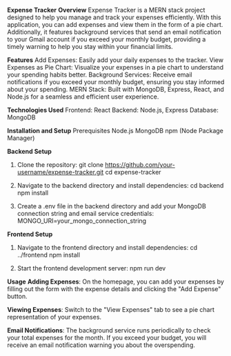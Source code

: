 ****Expense Tracker****
**Overview**
Expense Tracker is a MERN stack project designed to help you manage and track your expenses efficiently. 
With this application, you can add expenses and view them in the form of a pie chart.
Additionally, it features background services that send an email notification to your Gmail account if you exceed your monthly budget, 
providing a timely warning to help you stay within your financial limits.

**Features**
Add Expenses: Easily add your daily expenses to the tracker.
View Expenses as Pie Chart: Visualize your expenses in a pie chart to understand your spending habits better.
Background Services: Receive email notifications if you exceed your monthly budget, ensuring you stay informed about your spending.
MERN Stack: Built with MongoDB, Express, React, and Node.js for a seamless and efficient user experience.

**Technologies Used**
Frontend: React
Backend: Node.js, Express
Database: MongoDB

**Installation and Setup**
Prerequisites
Node.js
MongoDB
npm (Node Package Manager)

**Backend Setup**
1. Clone the repository:
    git clone https://github.com/your-username/expense-tracker.git
    cd expense-tracker

2. Navigate to the backend directory and install dependencies:
    cd backend
    npm install

3. Create a .env file in the backend directory and add your MongoDB connection string and email service credentials:
   MONGO_URI=your_mongo_connection_string

**Frontend Setup**
1. Navigate to the frontend directory and install dependencies:
    cd ../frontend
    npm install

2. Start the frontend development server:
    npm run dev


**Usage**
**Adding Expenses**: On the homepage, you can add your expenses by filling out the form with the expense details and clicking the "Add Expense" button.

**Viewing Expenses**: Switch to the "View Expenses" tab to see a pie chart representation of your expenses.

**Email Notifications**: The background service runs periodically to check your total expenses for the month. If you exceed your budget, you will receive an email notification warning you about the overspending.
